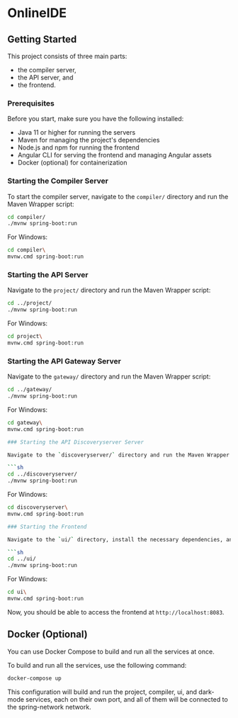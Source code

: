 # OnlineIDE

## Getting Started

This project consists of three main parts:

- the compiler server,
- the API server, and
- the frontend.

### Prerequisites

Before you start, make sure you have the following installed:

- Java 11 or higher for running the servers
- Maven for managing the project's dependencies
- Node.js and npm for running the frontend
- Angular CLI for serving the frontend and managing Angular assets
- Docker (optional) for containerization

### Starting the Compiler Server

To start the compiler server, navigate to the `compiler/` directory and run the Maven Wrapper script:

```sh
cd compiler/
./mvnw spring-boot:run
```

For Windows:

```sh
cd compiler\
mvnw.cmd spring-boot:run
```

### Starting the API Server

Navigate to the `project/` directory and run the Maven Wrapper script:

```sh
cd ../project/
./mvnw spring-boot:run
```

For Windows:

```sh
cd project\
mvnw.cmd spring-boot:run
```

### Starting the API Gateway Server

Navigate to the `gateway/` directory and run the Maven Wrapper script:

```sh
cd ../gateway/
./mvnw spring-boot:run
```

For Windows:

````sh
cd gateway\
mvnw.cmd spring-boot:run

### Starting the API Discoveryserver Server

Navigate to the `discoveryserver/` directory and run the Maven Wrapper script:

```sh
cd ../discoveryserver/
./mvnw spring-boot:run
````

For Windows:

````sh
cd discoveryserver\
mvnw.cmd spring-boot:run

### Starting the Frontend

Navigate to the `ui/` directory, install the necessary dependencies, and start the server:

```sh
cd ../ui/
./mvnw spring-boot:run
````

For Windows:

```sh
cd ui\
mvnw.cmd spring-boot:run
```

Now, you should be able to access the frontend at `http://localhost:8083`.

## Docker (Optional)

You can use Docker Compose to build and run all the services at once.

To build and run all the services, use the following command:

```sh
docker-compose up
```

This configuration will build and run the project, compiler, ui, and dark-mode services, each on their own port, and all of them will be connected to the spring-network network.

